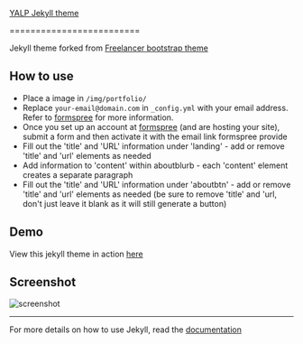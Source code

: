 [YALP Jekyll theme](https://github.com/secur3gamer/yalp)

=========================

Jekyll theme forked from [Freelancer bootstrap theme ](http://startbootstrap.com/template-overviews/freelancer/)

## How to use
 - Place a image in `/img/portfolio/`
 - Replace `your-email@domain.com` in `_config.yml` with your email address. Refer to [formspree](http://formspree.io/) for more information.
  - Once you set up an account at [formspree](http://formspree.io/) (and are hosting your site), submit a form and then activate it with the email link formspree provide
- Fill out the 'title' and 'URL' information under 'landing' - add or remove 'title' and 'url' elements as needed
- Add information to 'content' within aboutblurb - each 'content' element creates a separate paragraph
- Fill out the 'title' and 'URL' information under 'aboutbtn' - add or remove 'title' and 'url' elements as needed (be sure to remove 'title' and 'url, don't just leave it blank as it will still generate a button)


## Demo
View this jekyll theme in action [here](https://cyklon.solutions/yalp)

## Screenshot
![screenshot](https://github.com/secur3gamer/yalp/blob/yalp/yalp-screenshot.png)

---------
For more details on how to use Jekyll, read the [documentation](http://jekyllrb.com/)
